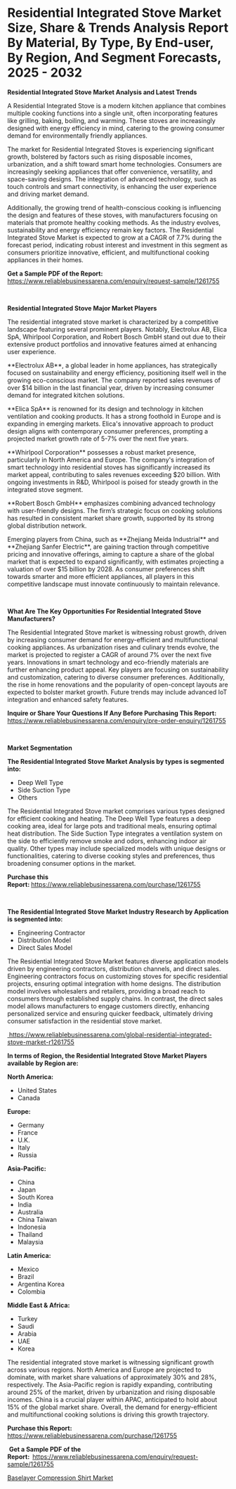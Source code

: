 <p><h1>Residential Integrated Stove Market Size, Share & Trends Analysis Report By Material, By Type, By End-user, By Region, And Segment Forecasts, 2025 - 2032</h1></p><p><strong>Residential Integrated Stove Market Analysis and Latest Trends</strong></p>
<p><p>A Residential Integrated Stove is a modern kitchen appliance that combines multiple cooking functions into a single unit, often incorporating features like grilling, baking, boiling, and warming. These stoves are increasingly designed with energy efficiency in mind, catering to the growing consumer demand for environmentally friendly appliances. </p><p>The market for Residential Integrated Stoves is experiencing significant growth, bolstered by factors such as rising disposable incomes, urbanization, and a shift toward smart home technologies. Consumers are increasingly seeking appliances that offer convenience, versatility, and space-saving designs. The integration of advanced technology, such as touch controls and smart connectivity, is enhancing the user experience and driving market demand. </p><p>Additionally, the growing trend of health-conscious cooking is influencing the design and features of these stoves, with manufacturers focusing on materials that promote healthy cooking methods. As the industry evolves, sustainability and energy efficiency remain key factors. The Residential Integrated Stove Market is expected to grow at a CAGR of 7.7% during the forecast period, indicating robust interest and investment in this segment as consumers prioritize innovative, efficient, and multifunctional cooking appliances in their homes.</p></p>
<p><strong>Get a Sample PDF of the Report:&nbsp;</strong> <a href="https://www.reliablebusinessarena.com/enquiry/request-sample/1261755?utm_campaign=2042&utm_medium=2&utm_source=Github&utm_content=ia&utm_term=05042025&utm_id=residential-integrated-stove">https://www.reliablebusinessarena.com/enquiry/request-sample/1261755</a></p>
<p>&nbsp;</p>
<p><strong>Residential Integrated Stove Major Market Players</strong></p>
<p><p>The residential integrated stove market is characterized by a competitive landscape featuring several prominent players. Notably, Electrolux AB, Elica SpA, Whirlpool Corporation, and Robert Bosch GmbH stand out due to their extensive product portfolios and innovative features aimed at enhancing user experience.</p><p>**Electrolux AB**, a global leader in home appliances, has strategically focused on sustainability and energy efficiency, positioning itself well in the growing eco-conscious market. The company reported sales revenues of over $14 billion in the last financial year, driven by increasing consumer demand for integrated kitchen solutions.</p><p>**Elica SpA** is renowned for its design and technology in kitchen ventilation and cooking products. It has a strong foothold in Europe and is expanding in emerging markets. Elica's innovative approach to product design aligns with contemporary consumer preferences, prompting a projected market growth rate of 5-7% over the next five years.</p><p>**Whirlpool Corporation** possesses a robust market presence, particularly in North America and Europe. The company's integration of smart technology into residential stoves has significantly increased its market appeal, contributing to sales revenues exceeding $20 billion. With ongoing investments in R&D, Whirlpool is poised for steady growth in the integrated stove segment.</p><p>**Robert Bosch GmbH** emphasizes combining advanced technology with user-friendly designs. The firm’s strategic focus on cooking solutions has resulted in consistent market share growth, supported by its strong global distribution network.</p><p>Emerging players from China, such as **Zhejiang Meida Industrial** and **Zhejiang Sanfer Electric**, are gaining traction through competitive pricing and innovative offerings, aiming to capture a share of the global market that is expected to expand significantly, with estimates projecting a valuation of over $15 billion by 2028. As consumer preferences shift towards smarter and more efficient appliances, all players in this competitive landscape must innovate continuously to maintain relevance.</p></p>
<p>&nbsp;</p>
<p><strong>What Are The Key Opportunities For Residential Integrated Stove Manufacturers?</strong></p>
<p><p>The Residential Integrated Stove market is witnessing robust growth, driven by increasing consumer demand for energy-efficient and multifunctional cooking appliances. As urbanization rises and culinary trends evolve, the market is projected to register a CAGR of around 7% over the next five years. Innovations in smart technology and eco-friendly materials are further enhancing product appeal. Key players are focusing on sustainability and customization, catering to diverse consumer preferences. Additionally, the rise in home renovations and the popularity of open-concept layouts are expected to bolster market growth. Future trends may include advanced IoT integration and enhanced safety features.</p></p>
<p><strong>Inquire or Share Your Questions If Any Before Purchasing This Report:</strong> <a href="https://www.reliablebusinessarena.com/enquiry/pre-order-enquiry/1261755?utm_campaign=2042&utm_medium=2&utm_source=Github&utm_content=ia&utm_term=05042025&utm_id=residential-integrated-stove">https://www.reliablebusinessarena.com/enquiry/pre-order-enquiry/1261755</a></p>
<p>&nbsp;</p>
<p><strong>Market Segmentation</strong></p>
<p><strong>The Residential Integrated Stove Market Analysis by types is segmented into:</strong></p>
<p><ul><li>Deep Well Type</li><li>Side Suction Type</li><li>Others</li></ul></p>
<p><p>The Residential Integrated Stove market comprises various types designed for efficient cooking and heating. The Deep Well Type features a deep cooking area, ideal for large pots and traditional meals, ensuring optimal heat distribution. The Side Suction Type integrates a ventilation system on the side to efficiently remove smoke and odors, enhancing indoor air quality. Other types may include specialized models with unique designs or functionalities, catering to diverse cooking styles and preferences, thus broadening consumer options in the market.</p></p>
<p><strong>Purchase this Report:&nbsp;</strong><a href="https://www.reliablebusinessarena.com/purchase/1261755?utm_campaign=2042&utm_medium=2&utm_source=Github&utm_content=ia&utm_term=05042025&utm_id=residential-integrated-stove">https://www.reliablebusinessarena.com/purchase/1261755</a></p>
<p>&nbsp;</p>
<p><strong>The Residential Integrated Stove Market Industry Research by Application is segmented into:</strong></p>
<p><ul><li>Engineering Contractor</li><li>Distribution Model</li><li>Direct Sales Model</li></ul></p>
<p><p>The Residential Integrated Stove Market features diverse application models driven by engineering contractors, distribution channels, and direct sales. Engineering contractors focus on customizing stoves for specific residential projects, ensuring optimal integration with home designs. The distribution model involves wholesalers and retailers, providing a broad reach to consumers through established supply chains. In contrast, the direct sales model allows manufacturers to engage customers directly, enhancing personalized service and ensuring quicker feedback, ultimately driving consumer satisfaction in the residential stove market.</p></p>
<p><a href="https://www.reliablebusinessarena.com/global-residential-integrated-stove-market-r1261755?utm_campaign=2042&utm_medium=2&utm_source=Github&utm_content=ia&utm_term=05042025&utm_id=residential-integrated-stove">&nbsp;https://www.reliablebusinessarena.com/global-residential-integrated-stove-market-r1261755</a></p>
<p><strong>In terms of Region, the Residential Integrated Stove Market Players available by Region are:</strong></p>
<p>
    <p> <strong> North America: </strong>
        <ul>
            <li>United States</li>
            <li>Canada</li>
        </ul>
        </p> 
    <p> <strong> Europe: </strong>
        <ul>
            <li>Germany</li>
            <li>France</li>
            <li>U.K.</li>
            <li>Italy</li>
            <li>Russia</li>
        </ul>
        </p> 
    <p> <strong> Asia-Pacific: </strong>
        <ul>
            <li>China</li>
            <li>Japan</li>
            <li>South Korea</li>
            <li>India</li>
            <li>Australia</li>
            <li>China Taiwan</li>
            <li>Indonesia</li>
            <li>Thailand</li>
            <li>Malaysia</li>
        </ul>
        </p> 
    <p> <strong> Latin America: </strong>
        <ul>
            <li>Mexico</li>
            <li>Brazil</li>
            <li>Argentina Korea</li>
            <li>Colombia</li>
        </ul>
        </p> 
    <p> <strong> Middle East & Africa: </strong>
        <ul>
            <li>Turkey</li>
            <li>Saudi</li>
            <li>Arabia</li>
            <li>UAE</li>
            <li>Korea</li>
        </ul>
    </p>
    </p>
<p><p>The residential integrated stove market is witnessing significant growth across various regions. North America and Europe are projected to dominate, with market share valuations of approximately 30% and 28%, respectively. The Asia-Pacific region is rapidly expanding, contributing around 25% of the market, driven by urbanization and rising disposable incomes. China is a crucial player within APAC, anticipated to hold about 15% of the global market share. Overall, the demand for energy-efficient and multifunctional cooking solutions is driving this growth trajectory.</p></p>
<p><strong>Purchase this Report: </strong><a href="https://www.reliablebusinessarena.com/purchase/1261755?utm_campaign=2042&utm_medium=2&utm_source=Github&utm_content=ia&utm_term=05042025&utm_id=residential-integrated-stove">https://www.reliablebusinessarena.com/purchase/1261755</a></p>
<p>&nbsp;<strong>Get a Sample PDF of the Report:&nbsp;&nbsp;</strong><a href="https://www.reliablebusinessarena.com/enquiry/request-sample/1261755?utm_campaign=2042&utm_medium=2&utm_source=Github&utm_content=ia&utm_term=05042025&utm_id=residential-integrated-stove">https://www.reliablebusinessarena.com/enquiry/request-sample/1261755</a></p>
<p><strong></strong></p>
<p><p><a href="https://github.com/OlenFleming68/Market-Research-Report-List-1/blob/main/baselayer-compression-shirt-market.md?utm_campaign=2042&utm_medium=2&utm_source=Github&utm_content=ia&utm_term=05042025&utm_id=residential-integrated-stove">Baselayer Compression Shirt Market</a></p></p>